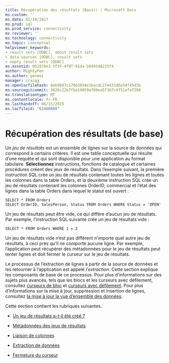 ```yaml
---
title: Récupération des résultats (Basic) | Microsoft Docs
ms.custom: ''
ms.date: 01/19/2017
ms.prod: sql
ms.prod_service: connectivity
ms.reviewer: ''
ms.technology: connectivity
ms.topic: conceptual
helpviewer_keywords:
- result sets [ODBC], about result sets
- data sources [ODBC], result sets
- empty result sets [ODBC]
ms.assetid: 052870e3-3f3f-4f07-91da-b649348225f4
author: MightyPen
ms.author: genemi
manager: craigg
ms.openlocfilehash: 8eb98d7c17663894e1bacdc27e431d6a54f45d3b
ms.sourcegitcommit: 3026c22b7fba19059a769ea5f367c4f51efaf286
ms.translationtype: MT
ms.contentlocale: fr-FR
ms.lasthandoff: 06/15/2019
ms.locfileid: "62468660"
---
```

# <a name="retrieving-results-basic"></a>Récupération des résultats (de base)
Un *jeu de résultats* est un ensemble de lignes sur la source de données qui correspond à certains critères. Il est une table conceptuelle qui résulte d’une requête et qui sont disponible pour une application au format tabulaire. **Sélectionnez** instructions, fonctions de catalogue et certaines procédures créent des jeux de résultats. Dans l’exemple suivant, la première instruction SQL crée un jeu de résultats contenant toutes les lignes et toutes les colonnes dans la table Orders, et la deuxième instruction SQL crée un jeu de résultats contenant les colonnes OrderID, commercial et l’état des lignes dans la table Orders dans lequel le statut est ouvert :  
  
```  
SELECT * FROM Orders  
SELECT OrderID, SalesPerson, Status FROM Orders WHERE Status = 'OPEN'  
```  
  
 Un jeu de résultats peut être vide, ce qui diffère d’aucun jeu de résultats. Par exemple, l’instruction SQL suivante crée un jeu de résultats vide :  
  
```  
SELECT * FROM Orders WHERE 1 = 2  
```  
  
 Un jeu de résultats vide n’est pas différent n’importe quel autre jeu de résultats, à ceci près qu’il ne comporte aucune ligne. Par exemple, l’application peut récupérer des métadonnées pour le jeu de résultats peut tenter lignes et doit fermer le curseur sur le jeu de résultats.  
  
 Le processus de l’extraction de lignes à partir de la source de données et les retourner à l’application est appelé *l’extraction*. Cette section explique les composants de base de ce processus. Pour plus d’informations sur des sujets plus avancés, tels que les blocs et les curseurs avec défilement, consultez [curseurs de bloc](../../../odbc/reference/develop-app/block-cursors.md) et [curseurs avec défilement](../../../odbc/reference/develop-app/scrollable-cursors.md). Pour plus d’informations sur la mise à jour, suppression et insertion de lignes, consultez [la mise à jour la vue d’ensemble des données](../../../odbc/reference/develop-app/updating-data-overview.md).  
  
 Cette section contient les rubriques suivantes.  
  
-   [Un jeu de résultats a-t-il été créé ?](../../../odbc/reference/develop-app/was-a-result-set-created.md)  
  
-   [Métadonnées des jeux de résultats](../../../odbc/reference/develop-app/result-set-metadata.md)  
  
-   [Liaison de colonnes](../../../odbc/reference/develop-app/binding-columns.md)  
  
-   [Extraction de données](../../../odbc/reference/develop-app/fetching-data.md)  
  
-   [Fermeture du curseur](../../../odbc/reference/develop-app/closing-the-cursor.md)
